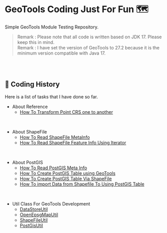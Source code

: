 # GeoTools Coding Just For Fun 🗺️

Simple GeoTools Module Testing Repository.<br>
> Remark : Please note that all code is written based on JDK 17. Please keep this in mind.<br>
> Remark : I have set the version of GeoTools to 27.2 because it is the minimum version compatible with Java 17.

<br><br>

## 🧭 Coding History

Here is a list of tasks that I have done so far.

- About Reference
  - [How To Transform Point CRS one to another](src/test/java/coding/toast/geotools/reference/TransformTests.java)

<br/>

- About ShapeFile
  - [How To Read ShapeFile MetaInfo](src/test/java/coding/toast/geotools/shapefile/ShapeFileMetaDataReadTests.java)
  - [How To Read ShapeFile Feature Info Using Iterator](src/test/java/coding/toast/geotools/shapefile/ShapeFileFeatureReadTest.java)

<br/>

- About PostGIS
  - [How To Read PostGIS Meta Info](src/test/java/coding/toast/geotools/postgis/PostGisMetaDataReadTest.java)
  - [How To Create PostGIS Table using GeoTools](src/test/java/coding/toast/geotools/postgis/CreateTableUsingGeoToolsTest.java)
  - [How To Create PostGIS Table Via ShapeFile](src/test/java/coding/toast/geotools/postgis/CreateTableViaShapeFileTest.java)
  - [How To import Data from Shapefile To Using PostGIS Table](src/test/java/coding/toast/geotools/postgis/ShapeFileToDatabaseTableAppendingTest.java)

<br/>

- Util Class For GeoTools Development
  - [DataStoreUtil](src/test/java/coding/toast/geotools/utils/DataStoreUtil.java)
  - [OpenEpsgMapUtil](src/test/java/coding/toast/geotools/utils/OpenEpsgMapUtil.java)
  - [ShapeFileUtil](src/test/java/coding/toast/geotools/utils/ShapeFileUtil.java)
  - [PostGisUtil](src/test/java/coding/toast/geotools/utils/PostGisUtil.java)
